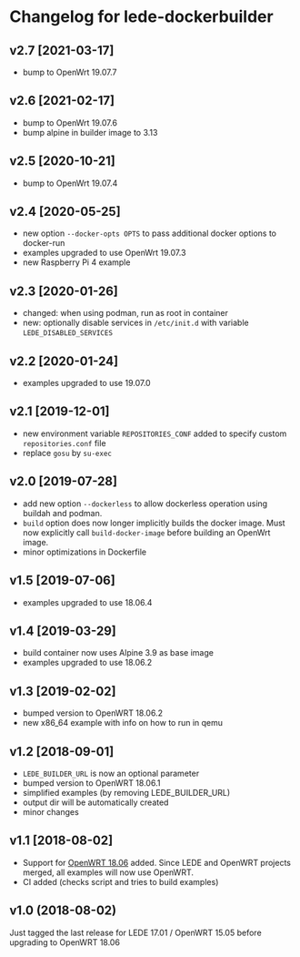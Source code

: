 # Changelog for lede-dockerbuilder

## v2.7 [2021-03-17] 

* bump to OpenWrt 19.07.7

## v2.6 [2021-02-17] 

* bump to OpenWrt 19.07.6
* bump alpine in builder image to 3.13

## v2.5 [2020-10-21]

* bump to OpenWrt 19.07.4

## v2.4 [2020-05-25]

* new option `--docker-opts OPTS` to pass additional docker options to docker-run
* examples upgraded to use OpenWrt 19.07.3
* new Raspberry Pi 4 example

## v2.3 [2020-01-26]

* changed: when using podman, run as root in container
* new: optionally disable services in `/etc/init.d` with variable `LEDE_DISABLED_SERVICES`

## v2.2 [2020-01-24]

* examples upgraded to use 19.07.0
 
## v2.1 [2019-12-01]

* new environment variable `REPOSITORIES_CONF` added to specify custom
  `repositories.conf` file
* replace `gosu` by `su-exec`

## v2.0 [2019-07-28]

* add new option `--dockerless` to allow dockerless operation using buildah
  and podman. 
* `build` option does now longer implicitly builds the docker image. Must now
  explicitly call `build-docker-image` before building an OpenWrt image.
* minor optimizations in Dockerfile

## v1.5 [2019-07-06]

* examples upgraded to use 18.06.4

## v1.4 [2019-03-29]

* build container now uses Alpine 3.9 as base image
* examples upgraded to use 18.06.2 

## v1.3 [2019-02-02]

* bumped version to OpenWRT 18.06.2
* new x86_64 example with info on how to run in qemu

## v1.2 [2018-09-01]

* `LEDE_BUILDER_URL` is now an optional parameter
* bumped version to OpenWRT 18.06.1
* simplified examples (by removing LEDE_BUILDER_URL)
* output dir will be automatically created
* minor changes

## v1.1 [2018-08-02] 

* Support for [OpenWRT 18.06](https://openwrt.org/releases/18.06/notes-18.06.0) added.
  Since LEDE and OpenWRT projects merged, all examples will now use OpenWRT.
* CI added (checks script and tries to build examples)

## v1.0 (2018-08-02)

Just tagged the last release for LEDE 17.01 / OpenWRT 15.05 before upgrading
to OpenWRT 18.06

